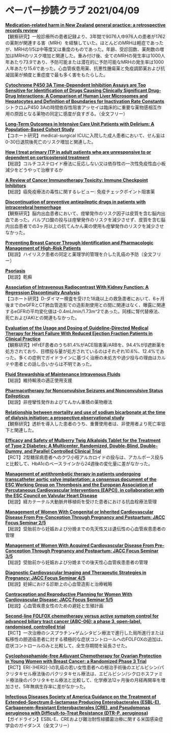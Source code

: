 # ペーパー抄読クラブ 2021/04/09

[**Medication-related harm in New Zealand general practice: a retrospective records review**](https://pubmed.ncbi.nlm.nih.gov/33798090/)  
【観察研究】一般診療所の患者記録より、3年間で9076人中976人の患者が1762の薬剤が関連する害（MRH）を経験していた。ほとんどのMRHは軽症であったが、MRHの1/5は中等度又は重度のものであった。年齢、受診回数、薬剤数の増加はMRHのリスク増加と関連した。重み付け後、全てのMRHの発生率は1000人年あたり73.9であり、予防可能または潜在的に予防可能なMRHの発生率は1000人年あたり15.6であった。心血管疾患用薬、抗悪性腫瘍薬と免疫調節薬および抗凝固薬が頻度と重症度で最も多く害をもたらした。

[**Cytochrome P450 3A Time-Dependent Inhibition Assays are Too Sensitive for Identification of Drugs Causing Clinically Significant Drug-Drug Interactions: A Comparison of Human Liver Microsomes and Hepatocytes and Definition of Boundaries for Inactivation Rate Constants**](https://pubmed.ncbi.nlm.nih.gov/33811106/)  
シトクロムP450 3Aの時間依存性阻害アッセイは臨床的に重要な薬物感相互作用の原因となる薬物の同定に感度が良すぎる。（全文フリー）

[**Long-Term Outcomes in Intensive Care Unit Patients with Delirium: A Population-Based Cohort Study**](https://pubmed.ncbi.nlm.nih.gov/33823122/)  
【コホート研究】medical-surgical ICUに入院した成人患者において、せん妄は0-30日退院後死亡のリスク増加と関連した。

[**How I treat primary ITP in adult patients who are unresponsive to or dependent on corticosteroid treatment**](https://pubmed.ncbi.nlm.nih.gov/33827138/)  
【総説】コルチコステロイド療法に反応しない又は依存性の一次性免疫性血小板減少をどうやって治療するか

[**A Review of Cancer Immunotherapy Toxicity: Immune Checkpoint Inhibitors**](https://pubmed.ncbi.nlm.nih.gov/33826117/)  
【総説】癌免疫療法の毒性に関するレビュー: 免疫チェックポイント阻害薬

[**Discontinuation of preventive antiepileptic drugs in patients with intracerebral hemorrhage**](https://pubmed.ncbi.nlm.nih.gov/33827479/)  
【観察研究】脳内出血患者において、痙攣発作のリスク因子は皮質を含む脳内出血であった。バルプロ酸の投与は痙攣発作のリスクを減少させず、皮質を含む脳内出血患者での3ヶ月以上の抗てんかん薬の使用も痙攣発作のリスクを減少させなかった。

[**Preventing Breast Cancer Through Identification and Pharmacologic Management of High-Risk Patients**](https://pubmed.ncbi.nlm.nih.gov/33814072/)  
【総説】ハイリスク患者の同定と薬理学的管理を介した乳癌の予防（全文フリー）

[**Psoriasis**](https://pubmed.ncbi.nlm.nih.gov/33812489/)  
【総説】乾癬

[**Association of Intravenous Radiocontrast With Kidney Function: A Regression Discontinuity Analysis**](https://pubmed.ncbi.nlm.nih.gov/33818606/)  
【コホート研究】D-ダイマー検査を受けた18歳以上の救急患者において、6ヶ月後までのeGFRとCT肺血管造影での造影剤使用との間に関連はなく、曝露に関連するeGFRの平均変化値は-0.4mL/min/1.73m^2であった。同様に腎代替療法、死亡およびAKIとの関連もなかった。

[**Evaluation of the Usage and Dosing of Guideline-Directed Medical Therapy for Heart Failure With Reduced Ejection Fraction Patients in Clinical Practice**](https://pubmed.ncbi.nlm.nih.gov/33813934/)  
【観察研究】HFrEF患者のうち81.4%がACE阻害薬/ARBを、94.4%がβ遮断薬を処方されており、目標投与量が処方されているのはそれぞれ10.6%、12.4%であった。多くの症例でガイドラインに基づく治療の未処方や過少投与の理由はカルテや患者との話し合いからは不明であった。

[**Fluid Stewardship of Maintenance Intravenous Fluids**](https://pubmed.ncbi.nlm.nih.gov/33827313/)  
【総説】維持輸液の適正使用支援

[**Pharmacotherapy for Nonconvulsive Seizures and Nonconvulsive Status Epilepticus**](https://pubmed.ncbi.nlm.nih.gov/33830480/)  
【総説】非痙攣性発作およびてんかん重積の薬物療法

[**Relationship between mortality and use of sodium bicarbonate at the time of dialysis initiation: a prospective observational study**](https://pubmed.ncbi.nlm.nih.gov/33823813/)  
【観察研究】透析を導入した患者のうち、重曹使用者は、非使用者より死亡率低下と関連した。

[**Efficacy and Safety of Mulberry Twig Alkaloids Tablet for the Treatment of Type 2 Diabetes: A Multicenter, Randomized, Double-Blind, Double-Dummy, and Parallel Controlled Clinical Trial**](https://pubmed.ncbi.nlm.nih.gov/33832957/)  
【RCT】2型糖尿病患者へのクワ小枝アルカロイドの投与は、アカルボース投与と比較して、HbA1cのベースラインから24週後の変化量に差がなかった。

[**Management of antithrombotic therapy in patients undergoing transcatheter aortic valve implantation: a consensus document of the ESC Working Group on Thrombosis and the European Association of Percutaneous Cardiovascular Interventions (EAPCI), in collaboration with the ESC Council on Valvular Heart Disease**](https://pubmed.ncbi.nlm.nih.gov/33822924/)  
【総説】経カテーテル大動脈弁移植術を受けた患者における抗血栓療法管理

[**Management of Women With Congenital or Inherited Cardiovascular Disease From Pre-Conception Through Pregnancy and Postpartum: JACC Focus Seminar 2/5**](https://pubmed.ncbi.nlm.nih.gov/33832605/)  
【総説】受胎前から妊娠および分娩までの先天性又は遺伝性の心血管疾患患者の管理

[**Management of Women With Acquired Cardiovascular Disease From Pre-Conception Through Pregnancy and Postpartum: JACC Focus Seminar 3/5**](https://pubmed.ncbi.nlm.nih.gov/33832606/)  
【総説】受胎前から妊娠および分娩までの後天性心血管疾患患者の管理

[**Diagnostic Cardiovascular Imaging and Therapeutic Strategies in Pregnancy: JACC Focus Seminar 4/5**](https://pubmed.ncbi.nlm.nih.gov/33832607/)  
【総説】妊婦における診断上の心血管造影と治療戦略

[**Contraception and Reproductive Planning for Women With Cardiovascular Disease: JACC Focus Seminar 5/5**](https://pubmed.ncbi.nlm.nih.gov/33832608/)  
【総説】心血管疾患女性のための避妊と生殖計画

[**Second-line FOLFOX chemotherapy versus active symptom control for advanced biliary tract cancer (ABC-06): a phase 3, open-label, randomised, controlled trial**](https://pubmed.ncbi.nlm.nih.gov/33798493/)  
【RCT】一次治療のシスプラチン+ゲムシタビン療法で進行した局所進行または転移性の胆道癌患者に対する積極的な症状コントロールへのFOLFOXの追加は、症状コントロールのみと比較して、全生存期間を延長させた。

[**Cyclophosphamide-free Adjuvant Chemotherapy for Ovarian Protection in Young Women with Breast Cancer: a Randomized Phase 3 Trial**](https://pubmed.ncbi.nlm.nih.gov/33822134/)  
【RCT】ER(-)HER2(-)の乳癌の若い女性患者への根治手術後のエピルビシン/パクリタキセル療法後のパクリタキセル療法は、エピルビシン/シクロホスファミド療法後のパクリタキセル療法と比較して、化学療法12ヶ月後の月経再開率を増加させ、5年無病生存率に差がなかった。

[**Infectious Diseases Society of America Guidance on the Treatment of Extended-Spectrum β-lactamase Producing Enterobacterales (ESBL-E), Carbapenem-Resistant Enterobacterales (CRE), and Pseudomonas aeruginosa with Difficult-to-Treat Resistance (DTR-P. aeruginosa)**](https://pubmed.ncbi.nlm.nih.gov/33830222/)  
【ガイドライン】ESBL-E、CREおよび難治耐性緑膿菌治療に関する米国感染症学会のガイダンス（全文フリー）